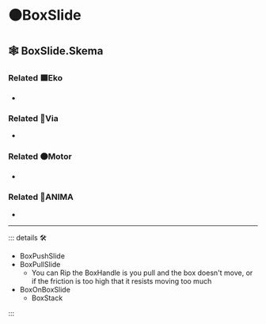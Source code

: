 # 🟠<motor>BoxSlide</motor>

## 🕸 BoxSlide.Skema

### Related 🟩<ekos>Eko</ekos>

-

### Related 🔻<via>Via</via>

-

### Related 🟠<motor>Motor</motor>

-

### Related 💜<anima>ANIMA</anima>

-

---

<!-- =================================================== -->
<!-- =================================================== -->
<!-- =================================================== -->
<!-- =================================================== -->
<!-- =================================================== -->
::: details 🛠

- BoxPushSlide
- BoxPullSlide
    - You can Rip the BoxHandle is you pull and the box doesn't move, or if the friction is too high that it resists moving too much
- BoxOnBoxSlide
    - BoxStack

:::
